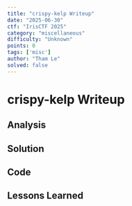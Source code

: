 ```yaml
---
title: "crispy-kelp Writeup"
date: "2025-06-30"
ctf: "IrisCTF 2025"
category: "miscellaneous"
difficulty: "Unknown"
points: 0
tags: ['misc']
author: "Tham Le"
solved: false
---
```


# crispy-kelp Writeup

## Analysis

## Solution

## Code

## Lessons Learned
